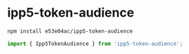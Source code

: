 # ipp5-token-audience

~~~~~ sh
npm install e53e04ac/ipp5-token-audience
~~~~~

~~~~~ mjs
import { Ipp5TokenAudience } from 'ipp5-token-audience';
~~~~~
